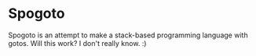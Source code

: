 Spogoto
=======

Spogoto is an attempt to make a stack-based programming language with gotos. Will this work? I don't really know. :)
